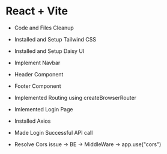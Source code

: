 # React + Vite

- Code and Files Cleanup
- Installed and Setup Tailwind CSS
- Installed and Setup Daisy UI
- Implement Navbar
- Header Component
- Footer Component
- Implemented Routing using createBrowserRouter

- Imlemented Login Page
- Installed Axios
- Made Login Successful API call
- Resolve Cors issue -> BE -> MiddleWare -> app.use("cors")
